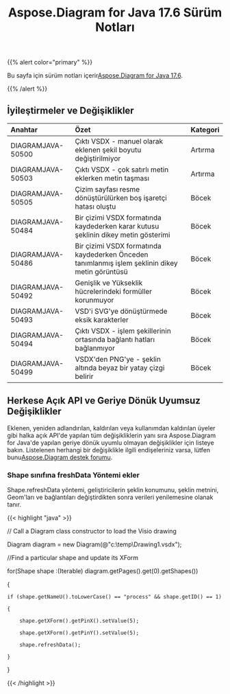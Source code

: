 ﻿---
title: Aspose.Diagram for Java 17.6 Sürüm Notları
type: docs
weight: 70
url: /tr/java/aspose-diagram-for-java-17-6-release-notes/
---
{{% alert color="primary" %}} 

 Bu sayfa için sürüm notları içerir[Aspose.Diagram for Java 17.6](https://docs.aspose.com/diagram/java/aspose-diagram-for-java-17-6-release-notes/).

{{% /alert %}} 
## **İyileştirmeler ve Değişiklikler**

|**Anahtar**|**Özet**|**Kategori**|
|:- |:- |:- |
|DIAGRAMJAVA-50500|Çıktı VSDX - manuel olarak eklenen şekil boyutu değiştirilmiyor|Artırma|
|DIAGRAMJAVA-50503|Çıktı VSDX - çok satırlı metin eklerken metin taşması|Artırma|
|DIAGRAMJAVA-50505|Çizim sayfası resme dönüştürülürken boş işaretçi hatası oluştu|Böcek|
|DIAGRAMJAVA-50484|Bir çizimi VSDX formatında kaydederken karar kutusu şeklinin dikey metin gösterimi|Böcek|
|DIAGRAMJAVA-50486|Bir çizimi VSDX formatında kaydederken Önceden tanımlanmış işlem şeklinin dikey metin görüntüsü|Böcek|
|DIAGRAMJAVA-50492|Genişlik ve Yükseklik hücrelerindeki formüller korunmuyor|Böcek|
|DIAGRAMJAVA-50493|VSD'i SVG'ye dönüştürmede eksik karakterler|Böcek|
|DIAGRAMJAVA-50494|Çıktı VSDX - işlem şekillerinin ortasında bağlantı hatları bağlanmıyor|Böcek|
|DIAGRAMJAVA-50499|VSDX'den PNG'ye - şeklin altında beyaz bir yatay çizgi belirir|Böcek|
## **Herkese Açık API ve Geriye Dönük Uyumsuz Değişiklikler**
Eklenen, yeniden adlandırılan, kaldırılan veya kullanımdan kaldırılan üyeler gibi halka açık API'de yapılan tüm değişikliklerin yanı sıra Aspose.Diagram for Java'de yapılan geriye dönük uyumlu olmayan değişiklikler için listeye bakın. Listelenen herhangi bir değişiklikle ilgili endişeleriniz varsa, lütfen bunu[Aspose.Diagram destek forumu](https://forum.aspose.com/c/diagram/17).
### **Shape sınıfına freshData Yöntemi ekler**
Shape.refreshData yöntemi, geliştiricilerin şeklin konumunu, şeklin metnini, Geom'ları ve bağlantıları değiştirdikten sonra verileri yenilemesine olanak tanır.

{{< highlight "java" >}}

 // Call a Diagram class constructor to load the Visio drawing

Diagram diagram = new Diagram(@"c:\temp\Drawing1.vsdx");

//Find a particular shape and update its XForm

for(Shape shape :(Iterable<Shape>) diagram.getPages().get(0).getShapes())

{

    if (shape.getNameU().toLowerCase() == "process" && shape.getID() == 1)

    {

        shape.getXForm().getPinX().setValue(5);

        shape.getXForm().getPinY().setValue(5);

        shape.refreshData();

    }

}

{{< /highlight >}}
